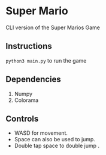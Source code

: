 # Super Mario
CLI version of the Super Marios Game 

## Instructions

`python3 main.py` to run the game

## Dependencies

1. Numpy
2. Colorama

## Controls

- WASD for movement. 
- Space can also be used to jump.
- Double tap space to double jump .
